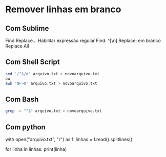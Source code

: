 # Remover linhas em branco

## Com Sublime

Find
Replace...
Habilitar expressão regular
Find: ^[\n]
Replace: em branco
Replace All


## Com Shell Script

```bash
sed '/^$/d' arquivo.txt > novoarquivo.txt
ou
awk 'NF>0' arquivo.txt > novoarquivo.txt
```

## Com Bash

```bash
grep -v "^$" arquivo.txt > novoarquivo.txt
```

## Com python

with open("arquivo.txt", "r") as f:
   linhas = f.read().splitlines()

   for linha in linhas:
       print(linha)